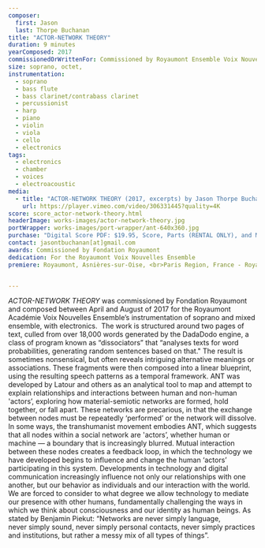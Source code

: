 ```yaml
---
composer:
  first: Jason
  last: Thorpe Buchanan
title: "ACTOR-NETWORK THEORY"
duration: 9 minutes
yearComposed: 2017
commissionedOrWrittenFor: Commissioned by Royaumont Ensemble Voix Nouvelles
size: soprano, octet,
instrumentation:
  - soprano
  - bass flute
  - bass clarinet/contrabass clarinet
  - percussionist
  - harp
  - piano
  - violin
  - viola
  - cello
  - electronics
tags:
  - electronics
  - chamber
  - voices
  - electroacoustic
media:
  - title: "ACTOR-NETWORK THEORY (2017, excerpts) by Jason Thorpe Buchanan"
    url: https://player.vimeo.com/video/306331445?quality=4K
score: score_actor-network-theory.html
headerImage: works-images/actor-network-theory.jpg
portWrapper: works-images/port-wrapper/ant-640x360.jpg
purchase: "Digital Score PDF: $19.95, Score, Parts (RENTAL ONLY), and Max Patch: $109.95"
contact: jasontbuchanan[at]gmail.com
awards: Commissioned by Fondation Royaumont
dedication: For the Royaumont Voix Nouvelles Ensemble
premiere: Royaumont, Asnières-sur-Oise, <br>Paris Region, France - Royamount Académie Voix Vouvelles Ensemble - September 8, 2017


---
```

*ACTOR-NETWORK THEORY* was commissioned by Fondation Royaumont and composed between April and August of 2017 for the Royaumont Académie Voix Nouvelles Ensemble’s instrumentation of soprano and mixed ensemble, with electronics.  The work is structured around two pages of text, culled from over 18,000 words generated by the DadaDodo engine, a class of program known as “dissociators” that “analyses texts for word probabilities, generating random sentences based on that." The result is sometimes nonsensical, but often reveals intriguing alternative meanings or associations. These fragments were then composed into a linear blueprint, using the resulting speech patterns as a temporal framework. ANT was developed by Latour and others as an analytical tool to map and attempt to explain relationships and interactions between human and non-human 'actors’, exploring how material-semiotic networks are formed, hold together, or fall apart. These networks are precarious, in that the exchange between nodes must be repeatedly ‘performed’ or the network will dissolve. In some ways, the transhumanist movement embodies ANT, which suggests that all nodes within a social network are 'actors’, whether human or machine — a boundary that is increasingly blurred. Mutual interaction between these nodes creates a feedback loop, in which the technology we have developed begins to influence and change the human ‘actors’ participating in this system. Developments in technology and digital communication increasingly influence not only our relationships with one another, but our behavior as individuals and our interaction with the world. We are forced to consider to what degree we allow technology to mediate our presence with other humans, fundamentally challenging the ways in which we think about consciousness and our identity as human beings. As stated by Benjamin Piekut: “Networks are never simply language, never simply sound, never simply personal contacts, never simply practices and institutions, but rather a messy mix of all types of things”.

<br><Br>
